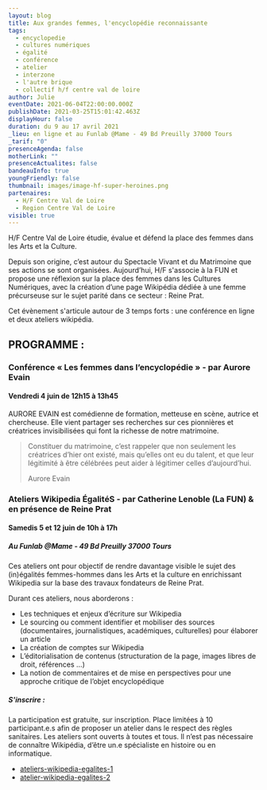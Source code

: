 ```yaml
---
layout: blog
title: Aux grandes femmes, l'encyclopédie reconnaissante
tags:
  - encyclopedie
  - cultures numériques
  - égalité
  - conférence
  - atelier
  - interzone
  - l'autre brique
  - collectif h/f centre val de loire
author: Julie
eventDate: 2021-06-04T22:00:00.000Z
publishDate: 2021-03-25T15:01:42.463Z
displayHour: false
duration: du 9 au 17 avril 2021
_lieu: en ligne et au Funlab @Mame - 49 Bd Preuilly 37000 Tours
_tarif: "0"
presenceAgenda: false
motherLink: ""
presenceActualites: false
bandeauInfo: true
youngFriendly: false
thumbnail: images/image-hf-super-heroines.png
partenaires:
  - H/F Centre Val de Loire
  - Region Centre Val de Loire
visible: true
---
```

H/F Centre Val de Loire étudie, évalue et défend la place des femmes dans les Arts et la Culture. 

Depuis son origine, c’est autour du Spectacle Vivant et du Matrimoine que ses actions se sont organisées. Aujourd’hui, H/F s'associe à la FUN et propose une réflexion sur la place des femmes dans les Cultures Numériques, avec la création d’une page Wikipédia dédiée à une femme précurseuse sur le sujet parité dans ce secteur : Reine Prat. 

Cet évènement s'articule autour de 3 temps forts : une conférence en ligne et deux ateliers wikipédia.

## PROGRAMME :

### Conférence « Les femmes dans l’encyclopédie » - par Aurore Evain

#### Vendredi 4 juin de 12h15 à 13h45

AURORE EVAIN est comédienne de formation, metteuse en scène, autrice et chercheuse. Elle vient partager ses recherches sur ces pionnières et créatrices invisibilisées qui font la richesse de notre matrimoine.

> Constituer du matrimoine, c’est rappeler que non seulement les créatrices d’hier ont existé, mais qu’elles ont eu du talent, et que leur légitimité à être célébrées peut aider à légitimer celles d’aujourd’hui. 
>
> Aurore Evain

### Ateliers Wikipedia ÉgalitéS - par Catherine Lenoble (La FUN) & en présence de Reine Prat

#### Samedis 5 et 12 juin de 10h à 17h

##### Au Funlab @Mame - 49 Bd Preuilly 37000 Tours

Ces ateliers ont pour objectif de rendre davantage visible le sujet des (in)égalités femmes-hommes dans les Arts et la culture en enrichissant Wikipedia sur la base des travaux fondateurs de Reine Prat.

Durant ces ateliers, nous aborderons :

* Les techniques et enjeux d’écriture sur Wikipedia
* Le sourcing ou comment identifier et mobiliser des sources (documentaires, journalistiques, académiques, culturelles) pour élaborer un article
* La création de comptes sur Wikipedia
* L’éditorialisation de contenus (structuration de la page, images libres de droit, références …)
* La notion de commentaires et de mise en perspectives pour une approche critique de l’objet encyclopédique

##### S'inscrire :

La participation est gratuite, sur inscription. Place limitées à 10 participant.e.s afin de proposer un atelier dans le respect des règles sanitaires.
Les ateliers sont ouverts à toutes et tous. Il n’est pas nécessaire de connaître Wikipédia, d’être un.e spécialiste en histoire ou en informatique.

* [ateliers-wikipedia-egalites-1](https://www.weezevent.com/ateliers-wikipedia-egalites-1)
* [atelier-wikipedia-egalites-2](https://www.weezevent.com/atelier-wikipedia-egalites-2)